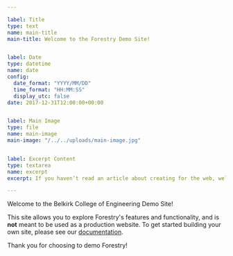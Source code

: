 ```yaml
---

label: Title
type: text
name: main-title
main-title: Welcome to the Forestry Demo Site! 


label: Date
type: datetime
name: date
config:
  date_format: "YYYY/MM/DD"
  time_format: "HH:MM:SS"
  display_utc: false
date: 2017-12-31T12:00:00+00:00


label: Main Image
type: file
name: main-image
main-image: "/../../uploads/main-image.jpg"


label: Excerpt Content
type: textarea
name: excerpt
excerpt: If you haven’t read an article about creating for the web, well, you’re about to. It’s not going to be very long but you might actually enjoy it. In fact, I’m willing to bet that this will be the best piece about the web that you’ve read in a few years. Another sentence

---
```

Welcome to the Belkirk College of Engineering Demo Site!

This site allows you to explore Forestry's features and functionality, and is **not** meant to be used as a production website. To get started building your own site, please see our [documentation](https://forestry.io/docs/).

Thank you for choosing to demo Forestry!
